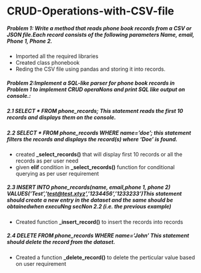 # CRUD-Operations-with-CSV-file

##### Problem 1: Write a method that reads phone book records from a CSV or JSON file.Each record consists of the following parameters Name, email, Phone 1, Phone 2.
- Imported all the required libraries
- Created class phonebook
- Reding the CSV file using pandas and storing it into records.
##### Problem 2:Implement a SQL-like parser for phone book records in Problem 1 to implement CRUD operaNons and print SQL like output on console.:
##### 2.1 SELECT * FROM phone_records; This statement reads the first 10 records and displays them on the console.
##### 2.2 SELECT * FROM phone_records WHERE name=’doe’; this statement filters the records and displays the record(s) where ‘Doe’ is found.
- created **_select_records()** that will display first 10 records or all the records as per user need
- given **elif** condition in **_select_records()** function for conditional querying  as per user requirement

##### 2.3 INSERT INTO phone_records(name, email,phone 1, phone 2) VALUES(‘Test’,’test@test.xtyz’,’1234456’,’1233233’)This statement should create a new entry in the dataset and the same should be obtainedwhen execuNng secNon 2.2 (i.e. the previous example)
- Created function **_insert_record()** to insert the records into records
##### 2.4 DELETE FROM phone_records WHERE name=’John’ This statement should delete the record from the dataset.
- Created a function **_delete_record()** to delete the perticular value based on user requirement
